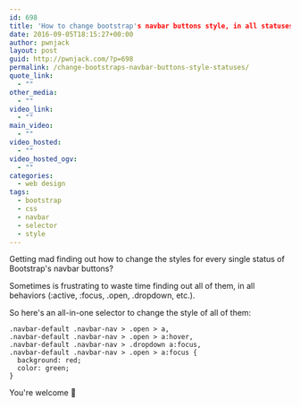 ```yaml
---
id: 698
title: 'How to change bootstrap's navbar buttons style, in all statuses'
date: 2016-09-05T18:15:27+00:00
author: pwnjack
layout: post
guid: http://pwnjack.com/?p=698
permalink: /change-bootstraps-navbar-buttons-style-statuses/
quote_link:
  - ""
other_media:
  - ""
video_link:
  - ""
main_video:
  - ""
video_hosted:
  - ""
video_hosted_ogv:
  - ""
categories:
  - web design
tags:
  - bootstrap
  - css
  - navbar
  - selector
  - style
---
```

Getting mad finding out how to change the styles for every single status of Bootstrap's navbar buttons?

Sometimes is frustrating to waste time finding out all of them, in all behaviors (:active, :focus, .open, .dropdown, etc.).

So here's an all-in-one selector to change the style of all of them:

    .navbar-default .navbar-nav > .open > a,
    .navbar-default .navbar-nav > .open > a:hover,
    .navbar-default .navbar-nav > .dropdown a:focus,
    .navbar-default .navbar-nav > .open > a:focus {
      background: red;
      color: green;
    }

You're welcome 🙂